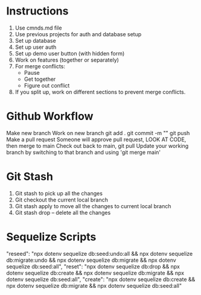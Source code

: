 
# Instructions
1. Use cmnds.md file
2. Use previous projects for auth and database setup
3. Set up database
4. Set up user auth
5. Set up demo user button (with hidden form)
6. Work on features (together or separately)
7. For merge conflicts:
    - Pause
    - Get together
    - Figure out conflict
8. If you split up, work on different sections to prevent merge conflicts.

# Github Workflow
Make new branch
Work on new branch
    git add .
    git commit -m ""
    git push
Make a pull request
Someone will approve pull request, LOOK AT CODE, then merge to main
Check out back to main, git pull
Update your working branch by switching to that branch and using 'git merge main'

# Git Stash
1.	Git stash to pick up all the changes
2.	Git checkout the current local branch
3.	Git stash apply to move all the changes to current local branch
4.	Git stash drop – delete all the changes

# Sequelize Scripts
"reseed": "npx dotenv sequelize db:seed:undo:all && npx dotenv sequelize db:migrate:undo && npx dotenv sequelize db:migrate && npx dotenv sequelize db:seed:all",
"reset": "npx dotenv sequelize db:drop && npx dotenv sequelize db:create && npx dotenv sequelize db:migrate && npx dotenv sequelize db:seed:all",
"create": "npx dotenv sequelize db:create && npx dotenv sequelize db:migrate && npx dotenv sequelize db:seed:all"
